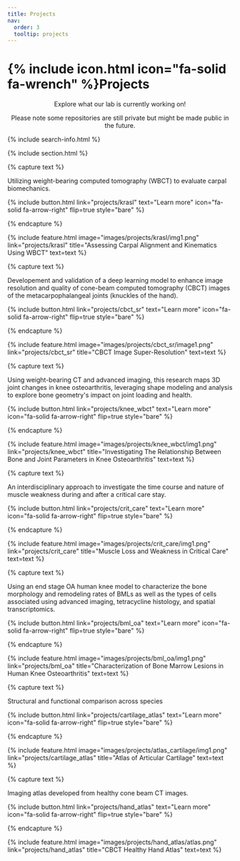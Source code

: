 ```yaml
---
title: Projects
nav:
  order: 3
  tooltip: projects
---
```


# {% include icon.html icon="fa-solid fa-wrench" %}Projects

<p style="text-align: center;">Explore what our lab is currently working on!</p>
<p style="text-align: center;">Please note some repositories are still private but might be made public in the future.</p>

<!-- {% include tags.html tags="publication, resource, website" %} -->

{% include search-info.html %}

{% include section.html %}

<!-- project 1 -->
{% capture text %}

Utilizing weight-bearing computed tomography (WBCT) to evaluate carpal biomechanics.

{%
  include button.html
  link="projects/krasl"
  text="Learn more"
  icon="fa-solid fa-arrow-right"
  flip=true
  style="bare"
%}

{% endcapture %}

{%
  include feature.html
  image="images/projects/krasl/img1.png"
  link="projects/krasl"
  title="Assessing Carpal Alignment and Kinematics Using WBCT"
  text=text
%}

<!-- project 2 -->

{% capture text %}

Developement and validation of a deep learning model to enhance image resolution and quality of cone-beam computed tomography (CBCT) images of the metacarpophalangeal joints (knuckles of the hand).

{%
  include button.html
  link="projects/cbct_sr"
  text="Learn more"
  icon="fa-solid fa-arrow-right"
  flip=true
  style="bare"
%}

{% endcapture %}

{%
  include feature.html
  image="images/projects/cbct_sr/image1.png"
  link="projects/cbct_sr"
  title="CBCT Image Super-Resolution"
  text=text
%}

<!--  -->

{% capture text %}

Using weight-bearing CT and advanced imaging, this research maps 3D joint changes in knee osteoarthritis, leveraging shape modeling and analysis to explore bone geometry's impact on joint loading and health.

{%
  include button.html
  link="projects/knee_wbct"
  text="Learn more"
  icon="fa-solid fa-arrow-right"
  flip=true
  style="bare"
%}

{% endcapture %}

{%
  include feature.html
  image="images/projects/knee_wbct/img1.png"
  link="projects/knee_wbct"
  title="Investigating The Relationship Between Bone and Joint Parameters in Knee Osteoarthritis"
  text=text
%}

<!--  -->

{% capture text %}

An interdisciplinary approach to investigate the time course and nature of muscle weakness during and after a critical care stay.

{%
  include button.html
  link="projects/crit_care"
  text="Learn more"
  icon="fa-solid fa-arrow-right"
  flip=true
  style="bare"
%}

{% endcapture %}

{%
  include feature.html
  image="images/projects/crit_care/img1.png"
  link="projects/crit_care"
  title="Muscle Loss and Weakness in Critical Care"
  text=text
%}

<!--  -->

{% capture text %}

Using  an end stage OA human knee model to characterize the bone morphology and remodeling rates of BMLs as well as the types of cells associated using advanced imaging, tetracycline histology, and spatial transcriptomics. 

{%
  include button.html
  link="projects/bml_oa"
  text="Learn more"
  icon="fa-solid fa-arrow-right"
  flip=true
  style="bare"
%}

{% endcapture %}

{%
  include feature.html
  image="images/projects/bml_oa/img1.png"
  link="projects/bml_oa"
  title="Characterization of Bone Marrow Lesions in Human Knee Osteoarthritis"
  text=text
%}

<!--  -->

{% capture text %}

Structural and functional comparison across species

{%
  include button.html
  link="projects/cartilage_atlas"
  text="Learn more"
  icon="fa-solid fa-arrow-right"
  flip=true
  style="bare"
%}

{% endcapture %}

{%
  include feature.html
  image="images/projects/atlas_cartilage/img1.png"
  link="projects/cartilage_atlas"
  title="Atlas of Articular Cartilage"
  text=text
%}

<!--  -->

{% capture text %}

Imaging atlas developed from healthy cone beam CT images.

{%
  include button.html
  link="projects/hand_atlas"
  text="Learn more"
  icon="fa-solid fa-arrow-right"
  flip=true
  style="bare"
%}

{% endcapture %}

{%
  include feature.html
  image="images/projects/hand_atlas/atlas.png"
  link="projects/hand_atlas"
  title="CBCT Healthy Hand Atlas"
  text=text
%}

<!--  -->